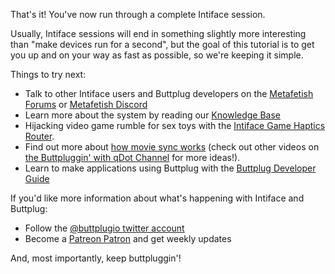 That's it! You've now run through a complete Intiface session.

Usually, Intiface sessions will end in something slightly more
interesting than "make devices run for a second", but the goal of this
tutorial is to get you up and on your way as fast as possible, so
we're keeping it simple.

Things to try next:

- Talk to other Intiface users and Buttplug developers on the
  [Metafetish Forums](https://metafetish.club) or [Metafetish
  Discord](https://discord.buttplug.io)
- Learn more about the system by reading our [Knowledge Base](https://nonpolynomial.zendesk.com/hc/en-us)
- Hijacking video game rumble for sex toys with the [Intiface Game
  Haptics Router](https://intiface.com/ghr).
- Find out more about [how movie sync
  works](https://youtu.be/qgdk77C5SFc) (check out other videos on [the
  Buttpluggin' with qDot Channel](https://youtube.buttplug.io) for
  more ideas!).
- Learn to make applications using Buttplug with the [Buttplug
  Developer Guide](https://buttplug-developer-guide.docs.buttplug.io)

If you'd like more information about what's happening with Intiface
and Buttplug:

- Follow the [@buttplugio twitter account](https://twitter.com/buttplugio)
- Become a [Patreon Patron](https://patreon.com/qdot) and get weekly
  updates
  
And, most importantly, keep buttpluggin'!
